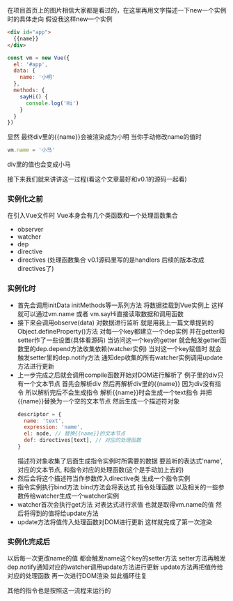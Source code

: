 在项目首页上的图片相信大家都是看过的，在这里再用文字描述一下new一个实例时的具体走向
假设我这样new一个实例
```html
<div id="app">
  {{name}}
</div>
```

```js
const vm = new Vue({
  el: '#app',
  data: {
    name: '小明'
  },
  methods: {
    sayHi() {
      console.log('Hi')
    }
  }
})
```
显然 最终div里的{{name}}会被渲染成为小明 当你手动修改name的值时
```js
vm.name = '小马'
```
div里的值也会变成小马 

接下来我们就来讲讲这一过程(看这个文章最好和v0.1的源码一起看)

### 实例化之前
在引入Vue文件时 Vue本身会有几个类函数和一个处理函数集合
* observer
* watcher
* dep
* directive
* directives (处理函数集合 v0.1源码里写的是handlers 后续的版本改成directives了)

### 实例化时
* 首先会调用initData initMethods等一系列方法 将数据挂载到Vue实例上 这样就可以通过vm.name 或者 vm.sayHi直接读取数据和调用函数
* 接下来会调用observe(data) 对数据进行监听 就是用我上一篇文章提到的Object.defineProperty()方法 对每一个key都建立一个dep实例 
  并在getter和setter作了一些设置(具体看源码) 当访问这一个key的getter 就会触发getter函数里的dep.depend方法收集依赖(watcher实例)
  当对这一个key赋值时 就会触发setter里的dep.notify方法 通知dep收集的所有watcher实例调用update方法进行更新
* 上一步完成之后就会调用compile函数开始对DOM进行解析了 例子里的div只有一个文本节点 首先会解析div 然后再解析div里的{{name}} 因为div没有指令
  所以解析完后不会生成指令 解析{{name}}时会生成一个text指令 并把{{name}}替换为一个空的文本节点 然后生成一个描述符对象 
  ```js
  descriptor = {
    name: 'text',
    expression: 'name',
    el: node, // 替换{{name}}的文本节点
    def: directives[text], // 对应的处理函数
  }
  ```
  描述符对象收集了后面生成指令实例时所需要的数据 要监听的表达式'name', 对应的文本节点, 和指令对应的处理函数(这个是手动加上去的)
* 然后会将这个描述符当作参数传入directive类 生成一个指令实例 
* 指令实例执行bind方法 bind方法会将表达式 指令处理函数 以及相关的一些参数传给watcher生成一个watcher实例
* watcher首次会执行get方法 对表达式进行求值 也就是取得vm.name的值 然后将得到的值将给update方法 
* update方法将值传入处理函数对DOM进行更新 这样就完成了第一次渲染 

### 实例化完成后
以后每一次更改name的值  都会触发name这个key的setter方法 setter方法再触发dep.notify通知对应的watcher调用update方法进行更新 
update方法再把值传给对应的处理函数 再一次进行DOM渲染 如此循环往复
  
其他的指令也是按照这一流程来运行的 
